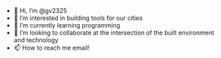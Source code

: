 - 👋 Hi, I’m @gv2325
- 👀 I’m interested in building tools for our cities
- 🌱 I’m currently learning programming
- 💞️ I’m looking to collaborate at the intersection of the built environment and technology
- 📫 How to reach me email!

<!---
gv2325/gv2325 is a ✨ special ✨ repository because its `README.md` (this file) appears on your GitHub profile.
You can click the Preview link to take a look at your changes.
--->

